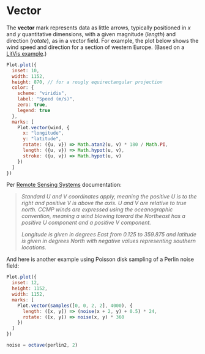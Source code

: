 # Vector

The **vector** mark represents data as little arrows, typically positioned in *x* and *y* quantitative dimensions, with a given magnitude (*length*) and direction (*rotate*), as in a vector field. For example, the plot below shows the wind speed and direction for a section of western Europe. (Based on a [LitVis example](https://github.com/gicentre/litvis/blob/master/examples/windVectors.md).)

```js
Plot.plot({
  inset: 10,
  width: 1152,
  height: 870, // for a rougly equirectangular projection
  color: {
    scheme: "viridis",
    label: "Speed (m/s)",
    zero: true,
    legend: true
  },
  marks: [
    Plot.vector(wind, {
      x: "longitude",
      y: "latitude",
      rotate: ({u, v}) => Math.atan2(u, v) * 180 / Math.PI,
      length: ({u, v}) => Math.hypot(u, v),
      stroke: ({u, v}) => Math.hypot(u, v)
    })
  ]
})
```

Per [Remote Sensing Systems](https://www.remss.com/measurements/ccmp/) documentation:

> *Standard U and V coordinates apply, meaning the positive U is to the right and positive V is above the axis. U and V are relative to true north. CCMP winds are expressed using the oceanographic convention, meaning a wind blowing toward the Northeast has a positive U component and a positive V component.*
>
> *Longitude is given in degrees East from 0.125 to 359.875 and latitude is given in degrees North with negative values representing southern locations.*

And here is another example using Poisson disk sampling of a Perlin noise field:

```js
Plot.plot({
  inset: 12,
  height: 1152,
  width: 1152,
  marks: [
    Plot.vector(samples([0, 0, 2, 2], 4000), {
      length: ([x, y]) => (noise(x + 2, y) + 0.5) * 24,
      rotate: ([x, y]) => noise(x, y) * 360
    })
  ]
})
```

```js
noise = octave(perlin2, 2)
```
